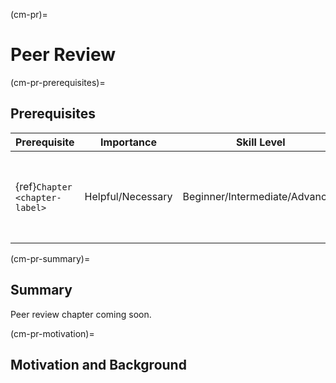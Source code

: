 (cm-pr)=
# Peer Review

(cm-pr-prerequisites)=
## Prerequisites

| Prerequisite | Importance | Skill Level | Notes |
| -------------|----------|------|----|
| {ref}`Chapter <chapter-label>` | Helpful/Necessary | Beginner/Intermediate/Advanced | Any useful notes the reader should know |


(cm-pr-summary)=
## Summary

Peer review chapter coming soon.

(cm-pr-motivation)=
## Motivation and Background
